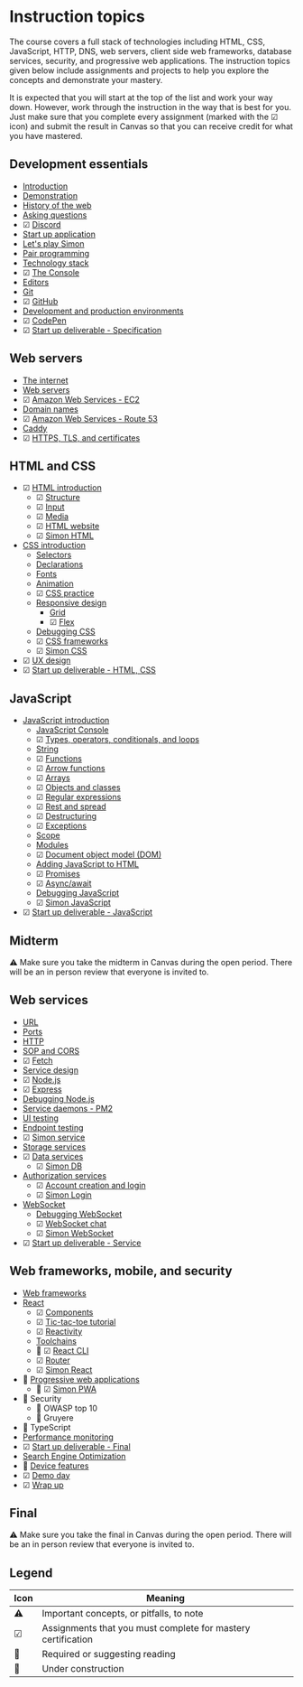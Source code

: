 # Instruction topics

The course covers a full stack of technologies including HTML, CSS, JavaScript, HTTP, DNS, web servers, client side web frameworks, database services, security, and progressive web applications. The instruction topics given below include assignments and projects to help you explore the concepts and demonstrate your mastery.

It is expected that you will start at the top of the list and work your way down. However, work through the instruction in the way that is best for you. Just make sure that you complete every assignment (marked with the ☑ icon) and submit the result in Canvas so that you can receive credit for what you have mastered.

## Development essentials

- [Introduction](essentials/introduction/introduction.md)
- [Demonstration](essentials/demo/demo.md)
- [History of the web](essentials/history/history.md)
- [Asking questions](essentials/askingQuestions/askingQuestions.md)
- ☑ [Discord](essentials/discord/discord.md)
- [Start up application](essentials/startUp/startUp.md)
- [Let's play Simon](essentials/simon/simon.md)
- [Pair programming](essentials/pairProgramming/pairProgramming.md)
- [Technology stack](essentials/techStack/techStack.md)
- ☑ [The Console](essentials/console/console.md)
- [Editors](essentials/editors/editors.md)
- [Git](essentials/git/git.md)
- ☑ [GitHub](essentials/gitHub/gitHub.md)
- [Development and production environments](essentials/devAndProd/devAndProd.md)
- ☑ [CodePen](essentials/codePen/codepen.md)
- ☑ [Start up deliverable - Specification](essentials/startUpSpec/startUpSpec.md)

## Web servers

- [The internet](webServers/internet/internet.md)
- [Web servers](webServers/webServers/webServers.md)
- ☑ [Amazon Web Services - EC2](webServers/amazonWebServicesEc2/amazonWebServicesEc2.md)
- [Domain names](webServers/domainNames/domainNames.md)
- ☑ [Amazon Web Services - Route 53](webServers/amazonWebServicesRoute53/amazonWebServicesRoute53.md)
- [Caddy](webServers/caddy/caddy.md)
- ☑ [HTTPS, TLS, and certificates](webServers/https/https.md)

## HTML and CSS

- ☑ [HTML introduction](html/introduction/introduction.md)
  - ☑ [Structure](html/structure/structure.md)
  - ☑ [Input](html/input/input.md)
  - ☑ [Media](html/media/media.md)
  - ☑ [HTML website](html/website/website.md)
  - ☑ [Simon HTML](simon/simon-html/simon-html.md)
- [CSS introduction](css/introduction/introduction.md)
  - [Selectors](css/selectors/selectors.md)
  - [Declarations](css/declarations/declarations.md)
  - [Fonts](css/fonts/fonts.md)
  - [Animation](css/animation/animation.md)
  - ☑ [CSS practice](css/practice/practice.md)
  - [Responsive design](css/responsive/responsive.md)
    - [Grid](css/grid/grid.md)
    - ☑ [Flex](css/flexbox/flexbox.md)
  - [Debugging CSS](css/debuggingCss/debuggingCss.md)
  - ☑ [CSS frameworks](css/frameworks/frameworks.md)
  - ☑ [Simon CSS](simon/simon-css/simon-css.md)
- ☑ [UX design](uxdesign/uxdesign.md)
- ☑ [Start up deliverable - HTML, CSS](css/startUpHtmlCss/startUpHtmlCss.md)

## JavaScript

- [JavaScript introduction](javascript/introduction/introduction.md)
  - [JavaScript Console](javascript/console/console.md)
  - ☑ [Types, operators, conditionals, and loops](javascript/typeConstruct/typeConstruct.md)
  - [String](javascript/string/string.md)
  - ☑ [Functions](javascript/functions/functions.md)
  - ☑ [Arrow functions](javascript/arrow/arrow.md)
  - ☑ [Arrays](javascript/array/array.md)
  - ☑ [Objects and classes](javascript/objectClasses/objectClasses.md)
  - ☑ [Regular expressions](javascript/regularExpressions/regularExpressions.md)
  - ☑ [Rest and spread](javascript/restSpread/restSpread.md)
  - ☑ [Destructuring](javascript/destructuring/destructuring.md)
  - ☑ [Exceptions](javascript/exceptions/exceptions.md)
  - [Scope](javascript/scope/scope.md)
  - [Modules](javascript/modules/modules.md)
  - ☑ [Document object model (DOM)](javascript/dom/dom.md)
  - [Adding JavaScript to HTML](javascript/addingToHtml/addingToHtml.md)
  - ☑ [Promises](javascript/promises/promises.md)
  - ☑ [Async/await](javascript/asyncAwait/asyncAwait.md)
  - [Debugging JavaScript](javascript/debuggingJavascript/debuggingJavascript.md)
  - ☑ [Simon JavaScript](simon/simon-javascript/simon-javascript.md)
- ☑ [Start up deliverable - JavaScript](javascript/startUpJavascript/startUpJavascript.md)

## Midterm

⚠ Make sure you take the midterm in Canvas during the open period. There will be an in person review that everyone is invited to.

## Web services

- [URL](webServices/url/url.md)
- [Ports](webServices/ports/ports.md)
- [HTTP](webServices/http/http.md)
- [SOP and CORS](webServices/cors/cors.md)
- ☑ [Fetch](webServices/fetch/fetch.md)
- [Service design](webServices/design/design.md)
- ☑ [Node.js](webServices/node/node.md)
- ☑ [Express](webServices/express/express.md)
- [Debugging Node.js](webServices/debuggingNode/debuggingNode.md)
- [Service daemons - PM2](webServices/pm2/pm2.md)
- [UI testing](webServices/uiTesting/uiTesting.md)
- [Endpoint testing](webServices/endpointTesting/endpointTesting.md)
- ☑ [Simon service](simon/simon-service/simon-service.md)
- [Storage services](webServices/storageServices/storageServices.md)
- ☑ [Data services](webServices/dataServices/dataServices.md)
  - ☑ [Simon DB](simon/simon-db/simon-db.md)
- [Authorization services](webServices/authorizationServices/authorizationServices.md)
  - ☑ [Account creation and login](webServices/login/login.md)
  - ☑ [Simon Login](simon/simon-login/simon-login.md)
- [WebSocket](webServices/webSocket/webSocket.md)
  - [Debugging WebSocket](webServices/webSocket/debugging.md)
  - ☑ [WebSocket chat](webServices/webSocket/chat.md)
  - ☑ [Simon WebSocket](simon/simon-webSocket/simon-webSocket.md)
- ☑ [Start up deliverable - Service](webServices/startUpService/startUpService.md)

## Web frameworks, mobile, and security

- [Web frameworks](webFrameworks/introduction/introduction.md)
- [React](webFrameworks/react/introduction/introduction.md)
  - ☑ [Components](webFrameworks/react/components/components.md)
  - ☑ [Tic-tac-toe tutorial](webFrameworks/react/ticTacToe/ticTacToe.md)
  - ☑ [Reactivity](webFrameworks/react/reactivity/reactivity.md)
  - [Toolchains](webFrameworks/react/toolChains/toolChains.md)
  - 🚧 ☑ [React CLI](webFrameworks/react/cli/cli.md)
  - ☑ [Router](webFrameworks/react/router/router.md)
  - ☑ [Simon React](simon/simon-react/simon-react.md)
- 🚧 [Progressive web applications](webFrameworks/pwa/pwa.md)
  - 🚧 ☑ [Simon PWA](simon/simon-pwa/simon-pwa.md)
- 🚧 Security
  - 🚧 OWASP top 10
  - 🚧 Gruyere
- 🚧 TypeScript
- [Performance monitoring](webFrameworks/performanceMonitoring/performanceMonditoring.md)
- ☑ [Start up deliverable - Final](webFrameworks/startUpFinal/startUpFinal.md)
- [Search Engine Optimization](webFrameworks/seo/seo.md)
- 🚧 [Device features](webFrameworks/device/device.md)
- ☑ [Demo day](webFrameworks/demoDay/demoDay.md)
- ☑ [Wrap up](webFrameworks/wrapUp/wrapUp.md)

## Final

⚠ Make sure you take the final in Canvas during the open period. There will be an in person review that everyone is invited to.

## Legend

| Icon | Meaning                                                      |
| ---- | ------------------------------------------------------------ |
| ⚠    | Important concepts, or pitfalls, to note                     |
| ☑    | Assignments that you must complete for mastery certification |
| 📖   | Required or suggesting reading                               |
| 🚧   | Under construction                                           |
